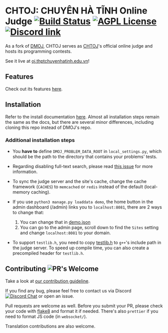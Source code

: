 # CHTOJ: CHUYÊN HÀ TĨNH Online Judge [![Build Status](https://github.com/CHT-OJ/OJ/workflows/build/badge.svg)](https://github.com/VNOI-Admin/OJ/actions/) [![AGPL License](https://img.shields.io/badge/license-AGPLv3.0-blue.svg)](http://www.gnu.org/licenses/agpl-3.0) [![Discord link](https://img.shields.io/discord/1243196002446606417?color=%237289DA&label=Discord&logo=Discord)](https://discord.gg/a79kKjFcnq)

As a fork of [DMOJ](https://github.com/DMOJ/online-judge), CHTOJ serves as [CHTOJ](https://www.facebook.com/chtojteam)'s official online judge and hosts its programming contests.

See it live at [oj.thptchuyenhatinh.edu.vn](https://oj.thptchuyenhatinh.edu.vn/)!

## Features

Check out its features [here](https://github.com/DMOJ/online-judge#features).

## Installation

Refer to the install documentation [here](https://vnoi-admin.github.io/vnoj-docs/#/site/installation). Almost all installation steps remain the same as the docs, but there are several minor differences, including cloning this repo instead of DMOJ's repo.

### Additional installation steps

- You **have to** define `DMOJ_PROBLEM_DATA_ROOT` in `local_settings.py`, which should be the path to the directory that contains your problems' tests.

- Regarding disabling full-text search, please read [this issue](https://github.com/VNOI-Admin/OJ/issues/4) for more information.

- To sync the judge server and the site's cache, change the cache framework (`CACHES`) to `memcached` or `redis` instead of the default (local-memory caching).

- If you use `python3 manage.py loaddata demo`, the home button in the admin dashboard (/admin) links you to `localhost:8081`, there are 2 ways to change that:

  1. You can change that in [demo.json](/judge/fixtures/demo.json)
  2. You can go to the admin page, scroll down to find the `Sites` setting and change `localhost:8081` to your domain.

- To support `testlib.h`, you need to copy [testlib.h](https://github.com/MikeMirzayanov/testlib/blob/master/testlib.h) to `g++`'s include path in the judge server. To speed up compile time, you can also create a precompiled header for `testlib.h`.

## Contributing ![PR's Welcome](https://img.shields.io/badge/PRs-welcome-brightgreen.svg?style=flat)

Take a look at [our contribution guideline](contributing.md).

If you find any bug, please feel free to contact us via Discord [![Discord Chat](https://img.shields.io/discord/660930260405190688?color=%237289DA&label=Discord&logo=Discord)](https://discord.gg/TDyYVyd) or open an issue.

Pull requests are welcome as well. Before you submit your PR, please check your code with [flake8](https://flake8.pycqa.org/en/latest/) and format it if needed. There's also `prettier` if you need to format JS code (in `websocket/`).

Translation contributions are also welcome.
